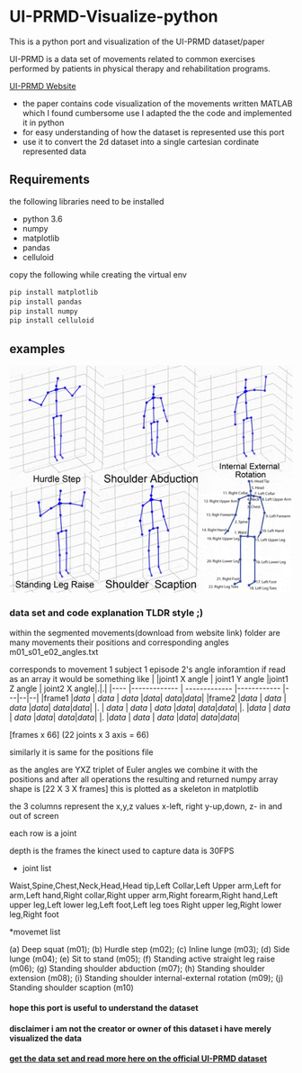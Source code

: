 # UI-PRMD-Visualize-python
This is a python port and visualization of the UI-PRMD dataset/paper 

UI-PRMD is a data set of movements related to common exercises performed by patients in physical therapy and rehabilitation programs.

[UI-PRMD Website](https://webpages.uidaho.edu/ui-prmd/)

* the paper contains code visualization of the movements written MATLAB which I found cumbersome use 
I adapted the the code and implemented it in python 
* for easy understanding of how the dataset is represented use this port
* use it to convert the 2d dataset into a single cartesian cordinate
 represented data

## Requirements

the following libraries need to be installed 
* python 3.6
* numpy
* matplotlib
* pandas
* celluloid 

copy the following while creating the virtual env
```bash
pip install matplotlib
pip install pandas
pip install numpy
pip install celluloid
```

## examples

![](images/final.gif)


### data set and code explanation TLDR style ;)  ###
within the segmented movements(download from website link) folder are many movements their positions and corresponding angles
m01_s01_e02_angles.txt

corresponds to movement 1 subject 1 episode 2's angle inforamtion
if read as an array
it would be something like
|       |joint1 X angle  | joint1 Y angle |joint1 Z angle | joint2 X angle|.|.|
|----   |-------------   | -------------  |------------   |---|--|--|
|frame1 |*data*          | *data*         |    *data*     |*data*| *data*|*data*|
|frame2 |*data*          | *data*         |    *data*     |*data*| *data*|*data*|
|.      | *data*         | *data*         |    *data*     |*data*| *data*|*data*|
|.      |*data*          | *data*         |    *data*     |*data*| *data*|*data*|
|.      |*data*          | *data*         |    *data*     |*data*| *data*|*data*|

[frames x 66] (22 joints x 3 axis = 66)

similarly it is same for the positions file

as the angles are YXZ triplet of Euler angles we combine it with the positions and 
after all operations the resulting and returned numpy array shape is [22 X 3 X frames]
this is plotted as a skeleton in matplotlib

the 3 columns represent the x,y,z values x-left, right y-up,down, z- in and out of screen

each row is a joint

depth is the frames the kinect used to capture data is 30FPS

* joint list  

Waist,Spine,Chest,Neck,Head,Head tip,Left Collar,Left Upper arm,Left for arm,Left hand,Right collar,Right upper arm,Right forearm,Right hand,Left upper leg,Left lower leg,Left foot,Left leg toes Right upper leg,Right lower leg,Right foot

*movemet list

(a) Deep squat (m01); (b) Hurdle step (m02); (c) Inline
lunge (m03); (d) Side lunge (m04); (e) Sit to stand (m05); (f) Standing active straight leg raise (m06);
(g) Standing shoulder abduction (m07); (h) Standing shoulder extension (m08); (i) Standing shoulder
internal-external rotation (m09); (j) Standing shoulder scaption (m10)

#### hope this port is useful to understand the dataset ####
#### disclaimer i am not the creator or owner of this dataset i have merely visualized the data ####
#### [get the data set and read more here on the official UI-PRMD dataset](https://webpages.uidaho.edu/ui-prmd/)
